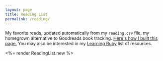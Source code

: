 ```yaml
---
layout: page
title: Reading List
permalink: /reading/
---
```


My favorite reads, updated automatically from my `reading.csv` file, my homegrown alternative to Goodreads book tracking. [Here's how I built this page.](/posts/2021/build-a-blog-with-bridgetown#2-ruby-component-and-plugin) You may also be interested in my [Learning Ruby](https://github.com/fpsvogel/learn-ruby-and-cs) list of resources.

<%= render ReadingList.new %>
